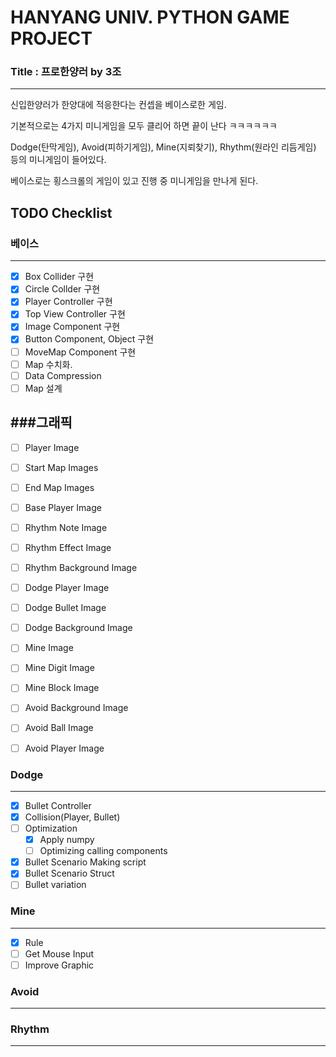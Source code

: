 # HANYANG UNIV. PYTHON GAME PROJECT

### Title : 프로한양러 by 3조
------------------------------------
신입한양러가 한양대에 적응한다는 컨셉을 베이스로한 게임.

기본적으로는 4가지 미니게임을 모두 클리어 하면 끝이 난다 ㅋㅋㅋㅋㅋㅋ

Dodge(탄막게임), Avoid(피하기게임), Mine(지뢰찾기), Rhythm(원라인 리듬게임)
등의 미니게임이 들어있다.

베이스로는 횡스크롤의 게임이 있고 진행 중 미니게임을 만나게 된다.
## TODO Checklist
### 베이스
---------------------------------
- [x] Box Collider 구현
- [x] Circle Collder 구현
- [x] Player Controller 구현
- [x] Top View Controller 구현
- [x] Image Component 구현
- [x] Button Component, Object 구현
- [ ] MoveMap Component 구현
- [ ] Map 수치화.
- [ ] Data Compression
- [ ] Map 설계

###그래픽
----------------------------------
- [ ] Player Image
- [ ] Start Map Images
- [ ] End Map Images
- [ ] Base Player Image

- [ ] Rhythm Note Image
- [ ] Rhythm Effect Image
- [ ] Rhythm Background Image

- [ ] Dodge Player Image
- [ ] Dodge Bullet Image
- [ ] Dodge Background Image

- [ ] Mine Image
- [ ] Mine Digit Image
- [ ] Mine Block Image

- [ ] Avoid Background Image
- [ ] Avoid Ball Image
- [ ] Avoid Player Image

### Dodge
----------------------------------
- [x] Bullet Controller
- [x] Collision(Player, Bullet)
- [ ] Optimization
  - [x] Apply numpy  
  - [ ] Optimizing calling components
- [x] Bullet Scenario Making script
- [x] Bullet Scenario Struct
- [ ] Bullet variation

### Mine
-----------------------------------
- [x] Rule
- [ ] Get Mouse Input
- [ ] Improve Graphic

### Avoid
-----------------------------------

### Rhythm
-----------------------------------
